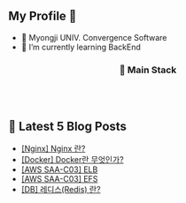 <h2> My Profile 👋 </h2> 

- 📘 Myongji UNIV. Convergence Software 
- 🌱 I’m currently learning BackEnd 

<h3 align="center"> 🔧 Main Stack  </h3> 

<p align="center">
  <img alt="" src= "https://img.shields.io/badge/Java-ED8B00?style=for-the-badge&logo=openjdk&logoColor=white"/> 
  <img alt="" src="https://img.shields.io/badge/spring-6DB33F?style=for-the-badge&logo=spring&logoColor=white">
  <img alt="" src="https://img.shields.io/badge/springboot-6DB33F?style=for-the-badge&logo=springboot&logoColor=white">
  </br>
  <img alt="" src= "https://img.shields.io/badge/MySQL-4B89DC?style=for-the-badge&logo=mysql&logoColor=white"/>
  <img alt="" src= "https://img.shields.io/badge/redis-%23DD0031.svg?&style=for-the-badge&logo=redis&logoColor=white"/>
  <img alt="" src= "https://img.shields.io/badge/Amazon_AWS-232F3E?style=for-the-badge&logo=amazon-aws&logoColor=white"/>
</p>

## 📕 Latest 5 Blog Posts

<ul><li><a href='https://maehyuk.tistory.com/12' target='_blank'>[Nginx] Nginx 란?</a></li><li><a href='https://maehyuk.tistory.com/11' target='_blank'>[Docker] Docker란 무엇인가?</a></li><li><a href='https://maehyuk.tistory.com/10' target='_blank'>[AWS SAA-C03] ELB</a></li><li><a href='https://maehyuk.tistory.com/9' target='_blank'>[AWS SAA-C03] EFS</a></li><li><a href='https://maehyuk.tistory.com/8' target='_blank'>[DB] 레디스(Redis) 란?</a></li></ul>